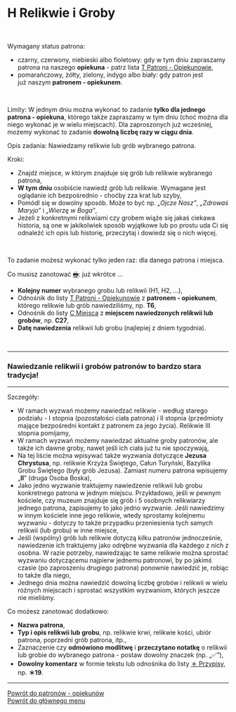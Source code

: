 # <span class="status status-list"><span class="status status-list">H</span> Relikwie i Groby</span>
<br />

<span class="status status-title">Wymagany status patrona:</span>
- <span class="status status-black">czarny</span>, <span class="status status-red">czerwony</span>, <span class="status status-blue">niebieski</span> albo <span class="status status-violet">fioletowy</span>: gdy w tym dniu zapraszamy patrona na naszego **opiekuna** - patrz lista [<span class="status status-list"><span class="status status-yellow">T</span> Patroni - Opiekunowie</span>](patroni_opiekunowie.md),
- <span class="status status-orange">pomarańczowy</span>, <span class="status status-yellow">żółty</span>, <span class="status status-green">zielony</span>, <span class="status status-indigo">indygo</span> albo <span class="status status-white">biały</span>: gdy patron jest już naszym **patronem - opiekunem**.
<br />

<span class="status status-title">Limity:</span> W jednym dniu można wykonać to zadanie **tylko dla jednego patrona - opiekuna**, którego także zapraszamy w tym dniu (choć można dla niego wykonać je w wielu miejscach). Dla zaproszonych już wcześniej, możemy wykonać to zadanie **dowolną liczbę razy w ciągu dnia**.
<br />

<span class="status status-title">Opis zadania:</span> Nawiedzamy relikwie lub grób wybranego patrona.
<br />

<span class="status status-title">Kroki:</span>
- Znajdź miejsce, w którym znajduje się grób lub relikwie wybranego patrona,
- **W tym dniu** osobiście nawiedź grób lub relikwie. Wymagane jest oglądanie ich bezpośrednio - choćby zza krat lub szyby,
- Pomódl się w dowolny sposób. Może to być np. _„Ojcze Nasz”_, _„Zdrowaś Maryjo”_ i _„Wierzę w Boga”_,
- Jeżeli z konkretnymi relikwiami czy grobem wiąże się jakaś ciekawa historia, są one w jakikolwiek sposób wyjątkowe lub po prostu uda Ci się odnaleźć ich opis lub historię, przeczytaj i dowiedz się o nich więcej.
<br />

<span class="status status-title">To zadanie możesz wykonać tylko jeden raz:</span> dla danego patrona i miejsca.
<br />

<span class="status status-title">Co musisz zanotować [🖶](wszystkie_materialy_do_pobrania.md#relikwie-i-groby):</span> już wkrótce ...
- **Kolejny numer** wybranego grobu lub relikwii (H1, H2, ...),
- Odnośnik do listy [<span class="status status-list"><span class="status status-yellow">T</span> Patroni - Opiekunowie</span>](patroni_opiekunowie.md) z **patronem - opiekunem**, którego relikwie lub grób nawiedziliśmy, np. **T6**,
- Odnośnik do listy [<span class="status status-list"><span class="status status-list">C</span> Miejsca</span>](miejsca.md) z **miejscem nawiedzonych relikwii lub grobów**, np. **C27**,
- **Datę nawiedzenia** relikwii lub grobu (najlepiej z dniem tygodnia).
<br />

---
### <div class="colored centered">Nawiedzanie relikwii i grobów patronów to bardzo stara tradycja!</div>

---
<span class="status status-title">Szczegóły:</span>
- W ramach wyzwań możemy nawiedzać relikwie - według starego podziału - I stopnia (pozostałości ciała patrona) i II stopnia (przedmioty mające bezpośredni kontakt z patronem za jego życia). Relikwie III stopnia pomijamy,
- W ramach wyzwań możemy nawiedzać aktualne groby patronów, ale także ich dawne groby, nawet jeśli ich ciała już tu nie spoczywają,
- Na tej liście można wpisywać także wyzwania dotyczące **Jezusa Chrystusa**, np. relikwie Krzyża Świętego, Całun Turyński, Bazylika Grobu Świętego (były grób Jezusa). Zamiast numeru patrona wpisujemy „**II**” (druga Osoba Boska),
- Jako jedno wyzwanie traktujemy nawiedzenie relikwii lub grobu konkretnego patrona w jednym miejscu. Przykładowo, jeśli w pewnym kościele, czy muzeum znajduje się grób i 5 osobnych relikwiarzy jednego patrona, zapisujemy to jako jedno wyzwanie. Jeśli nawiedzimy w innym kościele inne jego relikwie, wtedy sprostamy kolejnemu wyzwaniu - dotyczy to także przypadku przeniesienia tych samych relikwii (lub grobu) w inne miejsce,
- Jeśli (wspólny) grób lub relikwie dotyczą kilku patronów jednocześnie, nawiedzenie ich traktujemy jako odrębne wyzwania dla każdego z nich z osobna. W razie potrzeby, nawiedzając te same relikwie można sprostać wyzwaniu dotyczącemu najpierw jednemu patronowi, by po jakimś czasie (po zaproszeniu drugiego patrona) ponownie nawiedzić je, robiąc to także dla niego,
- Jednego dnia można nawiedzić dowolną liczbę grobów i relikwii w wielu różnych miejscach i sprostać wszystkim wyzwaniom, których jeszcze nie mieliśmy.

<span class="status status-title">Co możesz zanotować dodatkowo:</span>
- **Nazwa patrona**,
- **Typ i opis relikwii lub grobu**, np. relikwie krwi, relikwie kości, ubiór patrona, poprzedni grób patrona, itp.,
- Zaznaczenie czy **odmówiono modlitwę** i **przeczytano notatkę** o relikwii lub grobie do wybranego patrona - postaw dowolny znaczek (np. „✅”),
- **Dowolny komentarz** w formie tekstu lub odnośnika do listy [<span class="status status-list"><span class="status status-list">＊</span> Przypisy</span>](przypisy.md), np. **＊19**.

---
[Powrót do patronów - opiekunów](patroni_opiekunowie.md)  
[Powrót do głównego menu](index.md)
